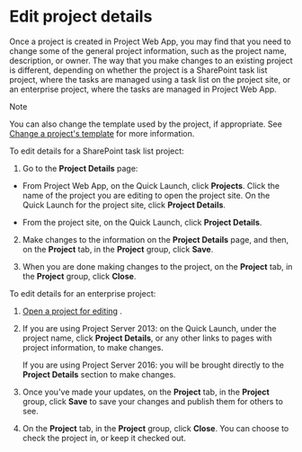 
# Edit project details

Once a project is created in Project Web App, you may find that you need to change some of the general project information, such as the project name, description, or owner. The way that you make changes to an existing project is different, depending on whether the project is a SharePoint task list project, where the tasks are managed using a task list on the project site, or an enterprise project, where the tasks are managed in Project Web App.
  
    
    


> [!NOTE]
>  You can also change the template used by the project, if appropriate. See [Change a project's template](c240615b-50b5-45c7-8641-366e42e7eca1.md) for more information.
  
    
    

To edit details for a SharePoint task list project:
1. Go to the **Project Details** page:
    
  - From Project Web App, on the Quick Launch, click **Projects**. Click the name of the project you are editing to open the project site. On the Quick Launch for the project site, click **Project Details**.
    
  
  - From the project site, on the Quick Launch, click **Project Details**.
    
  
2. Make changes to the information on the **Project Details** page, and then, on the **Project** tab, in the **Project** group, click **Save**.
    
  
3. When you are done making changes to the project, on the **Project** tab, in the **Project** group, click **Close**.
    
  
To edit details for an enterprise project:
1.  [Open a project for editing](8f9ce971-7913-4357-9a9e-4805e0e876aa.md) .
    
  
2. If you are using Project Server 2013: on the Quick Launch, under the project name, click **Project Details**, or any other links to pages with project information, to make changes.
    
    If you are using Project Server 2016: you will be brought directly to the **Project Details** section to make changes.
    
  
3. Once you've made your updates, on the **Project** tab, in the **Project** group, click **Save** to save your changes and publish them for others to see.
    
  
4. On the **Project** tab, in the **Project** group, click **Close**. You can choose to check the project in, or keep it checked out.
    
  
